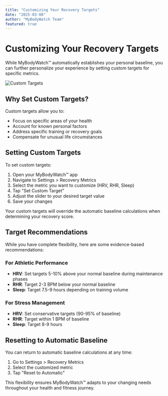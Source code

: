 ```yaml
---
title: "Customizing Your Recovery Targets"
date: "2025-03-08"
author: "MyBodyWatch Team"
featured: true
---
```


# Customizing Your Recovery Targets

While MyBodyWatch™ automatically establishes your personal baseline, you can further personalize your experience by setting custom targets for specific metrics.

![Custom Targets](https://images.unsplash.com/photo-1484480974693-6ca0a78fb36b?q=80&w=1200)

## Why Set Custom Targets?

Custom targets allow you to:

- Focus on specific areas of your health
- Account for known personal factors
- Address specific training or recovery goals
- Compensate for unusual life circumstances

## Setting Custom Targets

To set custom targets:

1. Open your MyBodyWatch™ app
2. Navigate to Settings > Recovery Metrics
3. Select the metric you want to customize (HRV, RHR, Sleep)
4. Tap "Set Custom Target"
5. Adjust the slider to your desired target value
6. Save your changes

Your custom targets will override the automatic baseline calculations when determining your recovery score.

## Target Recommendations

While you have complete flexibility, here are some evidence-based recommendations:

### For Athletic Performance
- **HRV**: Set targets 5-10% above your normal baseline during maintenance phases
- **RHR**: Target 2-3 BPM below your normal baseline
- **Sleep**: Target 7.5-9 hours depending on training volume

### For Stress Management
- **HRV**: Set conservative targets (90-95% of baseline)
- **RHR**: Target within 1 BPM of baseline
- **Sleep**: Target 8-9 hours

## Resetting to Automatic Baseline

You can return to automatic baseline calculations at any time:

1. Go to Settings > Recovery Metrics
2. Select the customized metric
3. Tap "Reset to Automatic"

This flexibility ensures MyBodyWatch™ adapts to your changing needs throughout your health and fitness journey.